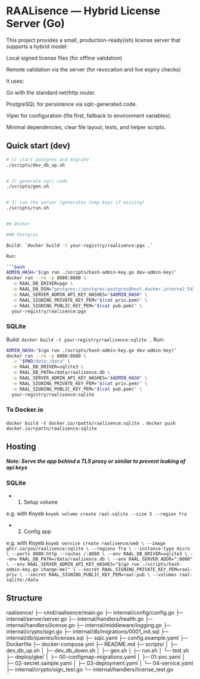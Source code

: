 # RAALisence — Hybrid License Server (Go)

This project provides a small, production-ready(ish) license server that supports a hybrid model:

Local signed license files (for offline validation)

Remote validation via the server (for revocation and live expiry checks)

It uses:

Go with the standard net/http router.

PostgreSQL for persistence via sqlc-generated code.

Viper for configuration (file first, fallback to environment variables).

Minimal dependencies, clear file layout, tests, and helper scripts.

## Quick start (dev)


```bash
# 1) start postgres and migrate
./scripts/dev_db_up.sh


# 2) generate sqlc code
./scripts/gen.sh


# 3) run the server (generates temp keys if missing)
./scripts/run.sh


## Docker 

### Postgres

Build: `docker build -t your-registry/raalisence:pgx .`

Run:

```bash
ADMIN_HASH="$(go run ./scripts/hash-admin-key.go dev-admin-key)"
docker run --rm -p 8080:8080 \
  -e RAAL_DB_DRIVER=pgx \
  -e RAAL_DB_DSN="postgres://postgres:postgres@host.docker.internal:5432/raalisence?sslmode=disable" \
  -e RAAL_SERVER_ADMIN_API_KEY_HASHES="$ADMIN_HASH" \
  -e RAAL_SIGNING_PRIVATE_KEY_PEM="$(cat priv.pem)" \
  -e RAAL_SIGNING_PUBLIC_KEY_PEM="$(cat pub.pem)" \
  your-registry/raalisence:pgx
```


### SQLite

Build: `docker build -t your-registry/raalisence:sqlite .`
Run:

```bash
ADMIN_HASH="$(go run ./scripts/hash-admin-key.go dev-admin-key)"
docker run --rm -p 8080:8080 \
  -v "$PWD/data:/data" \
  -e RAAL_DB_DRIVER=sqlite3 \
  -e RAAL_DB_PATH=/data/raalisence.db \
  -e RAAL_SERVER_ADMIN_API_KEY_HASHES="$ADMIN_HASH" \
  -e RAAL_SIGNING_PRIVATE_KEY_PEM="$(cat priv.pem)" \
  -e RAAL_SIGNING_PUBLIC_KEY_PEM="$(cat pub.pem)" \
  your-registry/raalisence:sqlite
```


### To Docker.io

`docker build -t docker.io/rpattn/raalisence:sqlite .`
`docker push docker.io/rpattn/raalisence:sqlite`

## Hosting

***Note: Serve the app behind a TLS proxy or similar to prevent leaking of api keys***

### SQLite 

- 1) Setup volume

e.g. with Koyeb `koyeb volume create raal-sqlite --size 5 --region fra`

- 2) Config app

e.g. with Koyeb 
`koyeb service create raalisence/web \
  --image ghcr.io/you/raalisence:sqlite \
  --regions fra \
  --instance-type micro \
  --ports 8080:http --routes /:8080 \
  --env RAAL_DB_DRIVER=sqlite3 \
  --env RAAL_DB_PATH=/data/raalisence.db \
  --env RAAL_SERVER_ADDR=":8080" \
  --env RAAL_SERVER_ADMIN_API_KEY_HASHES="$(go run ./scripts/hash-admin-key.go change-me)" \
  --secret RAAL_SIGNING_PRIVATE_KEY_PEM=raal-priv \
  --secret RAAL_SIGNING_PUBLIC_KEY_PEM=raal-pub \
  --volumes raal-sqlite:/data`


## Structure 

raalisence/
├─ cmd/raalisence/main.go
├─ internal/config/config.go
├─ internal/server/server.go
├─ internal/handlers/health.go
├─ internal/handlers/license.go
├─ internal/middleware/logging.go
├─ internal/crypto/sign.go
├─ internal/db/migrations/0001_init.sql
├─ internal/db/queries/licenses.sql
├─ sqlc.yaml
├─ config.example.yaml
├─ Dockerfile
├─ docker-compose.yml
├─ README.md
├─ scripts/
│  ├─ dev_db_up.sh
│  ├─ dev_db_down.sh
│  ├─ gen.sh
│  ├─ run.sh
│  └─ test.sh
├─ deploy/gke/
│  ├─ 00-configmap-migrations.yaml
│  ├─ 01-pvc.yaml
│  ├─ 02-secret.sample.yaml
│  ├─ 03-deployment.yaml
│  └─ 04-service.yaml
├─ internal/crypto/sign_test.go
└─ internal/handlers/license_test.go